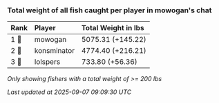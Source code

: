 ### Total weight of all fish caught per player in mowogan's chat

| Rank  | Player      | Total Weight in lbs |
|:------|:------------|:--------------------|
| 1 🥇  | mowogan     | 5075.31 (+145.22)   |
| 2 🥈  | konsminator | 4774.40 (+216.21)   |
| 3 🥉  | lolspers    | 733.80 (+56.36)     |

_Only showing fishers with a total weight of >= 200 lbs_

_Last updated at 2025-09-07 09:09:30 UTC_